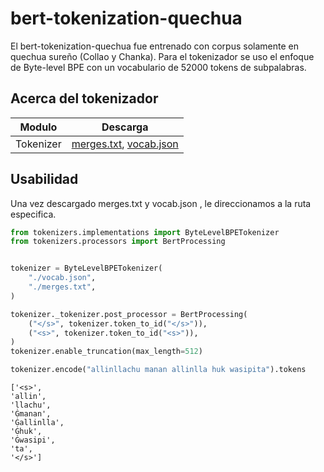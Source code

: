 # bert-tokenization-quechua
El bert-tokenization-quechua fue entrenado con corpus solamente en quechua sureño (Collao y Chanka). Para el tokenizador se uso el enfoque de Byte-level BPE con un vocabulario de 52000 tokens de subpalabras.

## Acerca del tokenizador
|Modulo| Descarga |
|------|----------|
| Tokenizer | [merges.txt](https://drive.google.com/file/d/1PrM9LMJ9Pmrc8yqKBT1OMRPXD1urkJ1r/view?usp=sharing), [vocab.json](https://drive.google.com/file/d/1i6L13u5P9HVzzmKsNZxe_wICteulIWY5/view?usp=sharing) |

## Usabilidad
Una vez descargado merges.txt y vocab.json , le direccionamos a la ruta especifica.
```python
from tokenizers.implementations import ByteLevelBPETokenizer
from tokenizers.processors import BertProcessing


tokenizer = ByteLevelBPETokenizer(
    "./vocab.json",
    "./merges.txt",
)
```
```python
tokenizer._tokenizer.post_processor = BertProcessing(
    ("</s>", tokenizer.token_to_id("</s>")),
    ("<s>", tokenizer.token_to_id("<s>")),
)
tokenizer.enable_truncation(max_length=512)
``` 
```python
tokenizer.encode("allinllachu manan allinlla huk wasipita").tokens
```
    ['<s>',
    'allin',
    'llachu',
    'Ġmanan',
    'Ġallinlla',
    'Ġhuk',
    'Ġwasipi',
    'ta',
    '</s>']

